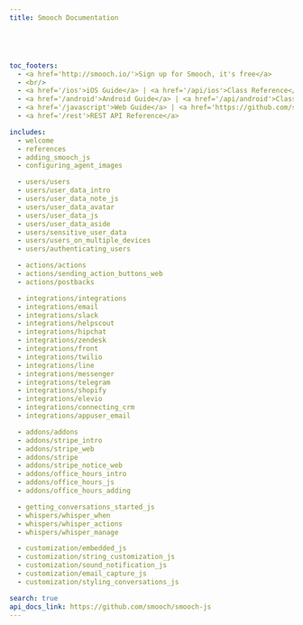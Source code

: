 ```yaml
---
title: Smooch Documentation





toc_footers:
  - <a href='http://smooch.io/'>Sign up for Smooch, it's free</a>
  - <br/>
  - <a href='/ios'>iOS Guide</a> | <a href='/api/ios'>Class Reference</a>
  - <a href='/android'>Android Guide</a> | <a href='/api/android'>Class Reference</a>
  - <a href='/javascript'>Web Guide</a> | <a href='https://github.com/smooch/smooch-js' target="_blank">Class Reference</a>
  - <a href='/rest'>REST API Reference</a>

includes:
  - welcome
  - references
  - adding_smooch_js
  - configuring_agent_images

  - users/users
  - users/user_data_intro
  - users/user_data_note_js
  - users/user_data_avatar
  - users/user_data_js
  - users/user_data_aside
  - users/sensitive_user_data
  - users/users_on_multiple_devices
  - users/authenticating_users

  - actions/actions
  - actions/sending_action_buttons_web
  - actions/postbacks

  - integrations/integrations
  - integrations/email
  - integrations/slack
  - integrations/helpscout
  - integrations/hipchat
  - integrations/zendesk
  - integrations/front
  - integrations/twilio
  - integrations/line
  - integrations/messenger
  - integrations/telegram
  - integrations/shopify
  - integrations/elevio
  - integrations/connecting_crm
  - integrations/appuser_email

  - addons/addons
  - addons/stripe_intro
  - addons/stripe_web
  - addons/stripe
  - addons/stripe_notice_web
  - addons/office_hours_intro
  - addons/office_hours_js
  - addons/office_hours_adding

  - getting_conversations_started_js
  - whispers/whisper_when
  - whispers/whisper_actions
  - whispers/whisper_manage

  - customization/embedded_js
  - customization/string_customization_js
  - customization/sound_notification_js
  - customization/email_capture_js
  - customization/styling_conversations_js

search: true
api_docs_link: https://github.com/smooch/smooch-js
---
```

